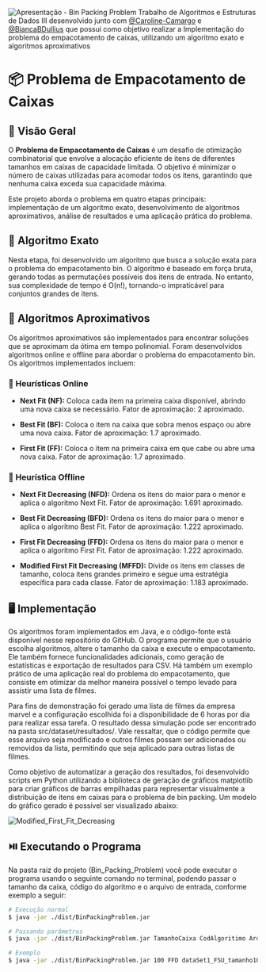 ![Apresentação - Bin Packing Problem](https://github.com/Caroline-Camargo/Bin_Packing_Problem/assets/88253809/73d5b7c1-3642-4ac7-9369-6bd9d34330e8)
Trabalho de Algoritmos e Estruturas de Dados III desenvolvido junto com [@Caroline-Camargo](https://github.com/Caroline-Camargo) e [@BiancaBDullius](https://github.com/BiancaBDullius) que possui como objetivo realizar a Implementação do problema do empacotamento de caixas, utilizando um algoritmo exato e algoritmos aproximativos

# :package: Problema de Empacotamento de Caixas

## :mag_right: Visão Geral

O **Problema de Empacotamento de Caixas** é um desafio de otimização combinatorial que envolve a alocação eficiente de itens de diferentes tamanhos em caixas de capacidade limitada. O objetivo é minimizar o número de caixas utilizadas para acomodar todos os itens, garantindo que nenhuma caixa exceda sua capacidade máxima.

Este projeto aborda o problema em quatro etapas principais: implementação de um algoritmo exato, desenvolvimento de algoritmos aproximativos, análise de resultados e uma aplicação prática do problema.

## :dart: Algoritmo Exato

Nesta etapa, foi desenvolvido um algoritmo que busca a solução exata para o problema do empacotamento bin. O algoritmo é baseado em força bruta, gerando todas as permutações possíveis dos itens de entrada. No entanto, sua complexidade de tempo é O(n!), tornando-o impraticável para conjuntos grandes de itens.

## :game_die: Algoritmos Aproximativos

Os algoritmos aproximativos são implementados para encontrar soluções que se aproximam da ótima em tempo polinomial. Foram desenvolvidos algoritmos online e offline para abordar o problema do empacotamento bin. Os algoritmos implementados incluem:

### :vibration_mode: Heurísticas Online

- **Next Fit (NF):** Coloca cada item na primeira caixa disponível, abrindo uma nova caixa se necessário. Fator de aproximação: 2 aproximado.

- **Best Fit (BF):** Coloca o item na caixa que sobra menos espaço ou abre uma nova caixa. Fator de aproximação: 1.7 aproximado.

- **First Fit (FF):** Coloca o item na primeira caixa em que cabe ou abre uma nova caixa. Fator de aproximação: 1.7 aproximado.


### :mobile_phone_off: Heurística Offline

- **Next Fit Decreasing (NFD):** Ordena os itens do maior para o menor e aplica o algoritmo Next Fit. Fator de aproximação: 1.691 aproximado.

- **Best Fit Decreasing (BFD):** Ordena os itens do maior para o menor e aplica o algoritmo Best Fit. Fator de aproximação: 1.222 aproximado.

- **First Fit Decreasing (FFD):** Ordena os itens do maior para o menor e aplica o algoritmo First Fit. Fator de aproximação: 1.222 aproximado.

- **Modified First Fit Decreasing (MFFD):** Divide os itens em classes de tamanho, coloca itens grandes primeiro e segue uma estratégia específica para cada classe. Fator de aproximação: 1.183 aproximado.

## :desktop_computer:	Implementação

Os algoritmos foram implementados em Java, e o código-fonte está disponível nesse repositório do GitHub. O programa permite que o usuário escolha algoritmos, altere o tamanho da caixa e execute o empacotamento. Ele também fornece funcionalidades adicionais, como geração de estatísticas e exportação de resultados para CSV. Há também um exemplo prático de uma aplicação real do problema do empacotamento, que consiste em otimizar da melhor maneira possível o tempo levado para assistir uma lista de filmes. 

Para fins de demonstração foi gerado uma lista de filmes da empresa marvel e a configuração escolhida foi a disponibilidade de 6 horas por dia para realizar essa tarefa. O resultado dessa simulação pode ser encontrado na pasta src/dataset/resultados/. Vale ressaltar, que o código permite que esse arquivo seja modificado e outros filmes possam ser adicionados ou removidos da lista, permitindo que seja aplicado para outras listas de filmes.

Como objetivo de automatizar a geração dos resultados, foi desenvolvido scripts em Python utilizando a biblioteca de geração de gráficos matplotlib para criar gráficos de barras empilhadas para representar visualmente a distribuição de itens em caixas para o problema de bin packing. Um modelo do gráfico gerado é possível ser visualizado abaixo:

![Modified_First_Fit_Decreasing](https://github.com/Caroline-Camargo/Bin_Packing_Problem/assets/88253809/9fde409b-b41a-42d1-bfb8-a56b24236845)

## :play_or_pause_button: Executando o Programa

Na pasta raiz do projeto (Bin_Packing_Problem) você pode executar o programa usando o seguinte comando no terminal, podendo passar o tamanho da caixa, código do algoritmo e o arquivo de entrada, conforme exemplo a seguir:

```bash
# Execução normal
$ java -jar ./dist/BinPackingProblem.jar

# Passando parâmetros
$ java -jar ./dist/BinPackingProblem.jar TamanhoCaixa CodAlgoritimo ArquivoEntrada

# Exemplo
$ java -jar ./dist/BinPackingProblem.jar 100 FFD dataSet1_FSU_tamanho100
